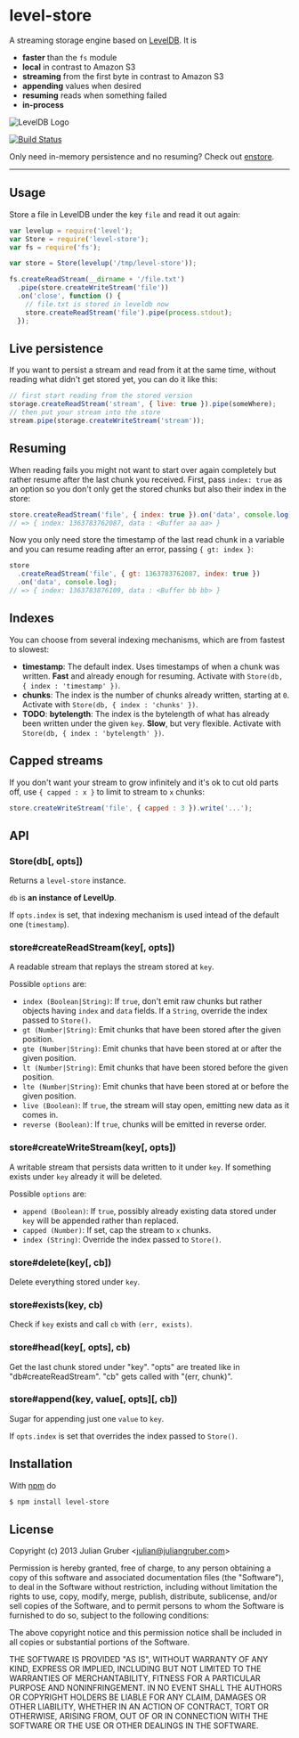 # level-store

A streaming storage engine based on [LevelDB](https://github.com/rvagg/node-levelup). It is

* **faster** than the `fs` module
* **local** in contrast to Amazon S3
* **streaming** from the first byte in contrast to Amazon S3
* **appending** values when desired
* **resuming** reads when something failed
* **in-process**

![LevelDB Logo](https://twimg0-a.akamaihd.net/profile_images/3360574989/92fc472928b444980408147e5e5db2fa_bigger.png)

[![Build Status](https://travis-ci.org/juliangruber/level-store.png)](https://travis-ci.org/juliangruber/level-store)

Only need in-memory persistence and no resuming? Check out [enstore](https://github.com/juliangruber/enstore).

***

## Usage

Store a file in LevelDB under the key `file` and read it out again:

```js
var levelup = require('level');
var Store = require('level-store');
var fs = require('fs');

var store = Store(levelup('/tmp/level-store'));

fs.createReadStream(__dirname + '/file.txt')
  .pipe(store.createWriteStream('file'))
  .on('close', function () {
    // file.txt is stored in leveldb now
    store.createReadStream('file').pipe(process.stdout);
  });
```

## Live persistence

If you want to persist a stream and read from it at the same time, without reading what didn't get stored yet,
you can do it like this:

```js
// first start reading from the stored version
storage.createReadStream('stream', { live: true }).pipe(someWhere);
// then put your stream into the store
stream.pipe(storage.createWriteStream('stream'));
```

## Resuming

When reading fails you might not want to start over again completely but rather
resume after the last chunk you received. First, pass `index: true` as an
option so you don't only get the stored chunks but also their index in the
store:

```js
store.createReadStream('file', { index: true }).on('data', console.log);
// => { index: 1363783762087, data : <Buffer aa aa> }
```

Now you only need store the timestamp of the last read chunk in a variable and you can
resume reading after an error, passing `{ gt: index }`:

```js
store
  .createReadStream('file', { gt: 1363783762087, index: true })
  .on('data', console.log);
// => { index: 1363783876109, data : <Buffer bb bb> }
```

## Indexes

You can choose from several indexing mechanisms, which are from fastest to
slowest:

* **timestamp**: The default index. Uses timestamps of when a chunk was written.
**Fast** and already enough for resuming. Activate with
`Store(db, { index : 'timestamp' })`.
* **chunks**: The index is the number of chunks already written, starting at `0`.
Activate with `Store(db, { index : 'chunks' })`.
* **TODO**: **bytelength**: The index is the bytelength of what has already been written
under the given `key`. **Slow**, but very flexible. Activate with
`Store(db, { index : 'bytelength' })`.

## Capped streams

If you don't want your stream to grow infinitely and it's ok to cut old parts
off, use `{ capped : x }` to limit to stream to `x` chunks:

```js
store.createWriteStream('file', { capped : 3 }).write('...');
```

## API

### Store(db[, opts])

Returns a `level-store` instance.

`db` is **an instance of LevelUp**.

If `opts.index` is set, that indexing mechanism is used intead of the
default one (`timestamp`).

### store#createReadStream(key[, opts])

A readable stream that replays the stream stored at `key`.

Possible `options` are:

* `index (Boolean|String)`: If `true`, don't emit raw chunks but rather objects having
`index` and `data` fields. If a `String`, override the index passed to `Store()`.
* `gt (Number|String)`: Emit chunks that have been stored after the given position.
* `gte (Number|String)`:  Emit chunks that have been stored at or after the given position.
* `lt (Number|String)`: Emit chunks that have been stored before the given position.
* `lte (Number|String)`:  Emit chunks that have been stored at or before the given position.
* `live (Boolean)`: If `true`, the stream will stay open, emitting new data as it comes in.
* `reverse (Boolean)`: If `true`, chunks will be emitted in reverse order.

### store#createWriteStream(key[, opts])

A writable stream that persists data written to it under `key`. If something exists under `key`
already it will be deleted.

Possible `options` are:

* `append (Boolean)`: If `true`, possibly already existing data stored under `key` will be appended
rather than replaced.
* `capped (Number)`: If set, cap the stream to `x` chunks.
* `index (String)`: Override the index passed to `Store()`.

### store#delete(key[, cb])

Delete everything stored under `key`.

### store#exists(key, cb)

Check if `key` exists and call `cb` with `(err, exists)`.

### store#head(key[, opts], cb)

Get the last chunk stored under "key". "opts" are treated like in "db#createReadStream".
"cb" gets called with "(err, chunk)".

### store#append(key, value[, opts][, cb])

Sugar for appending just one `value` to `key`.

If `opts.index` is set that overrides the index passed to `Store()`.

## Installation

With [npm](http://npmjs.org) do

```bash
$ npm install level-store
```

## License

Copyright (c) 2013 Julian Gruber &lt;julian@juliangruber.com&gt;

Permission is hereby granted, free of charge, to any person obtaining a copy of this software and associated documentation files (the "Software"), to deal in the Software without restriction, including without limitation the rights to use, copy, modify, merge, publish, distribute, sublicense, and/or sell copies of the Software, and to permit persons to whom the Software is furnished to do so, subject to the following conditions:

The above copyright notice and this permission notice shall be included in all copies or substantial portions of the Software.

THE SOFTWARE IS PROVIDED "AS IS", WITHOUT WARRANTY OF ANY KIND, EXPRESS OR IMPLIED, INCLUDING BUT NOT LIMITED TO THE WARRANTIES OF MERCHANTABILITY, FITNESS FOR A PARTICULAR PURPOSE AND NONINFRINGEMENT. IN NO EVENT SHALL THE AUTHORS OR COPYRIGHT HOLDERS BE LIABLE FOR ANY CLAIM, DAMAGES OR OTHER LIABILITY, WHETHER IN AN ACTION OF CONTRACT, TORT OR OTHERWISE, ARISING FROM, OUT OF OR IN CONNECTION WITH THE SOFTWARE OR THE USE OR OTHER DEALINGS IN THE SOFTWARE.
